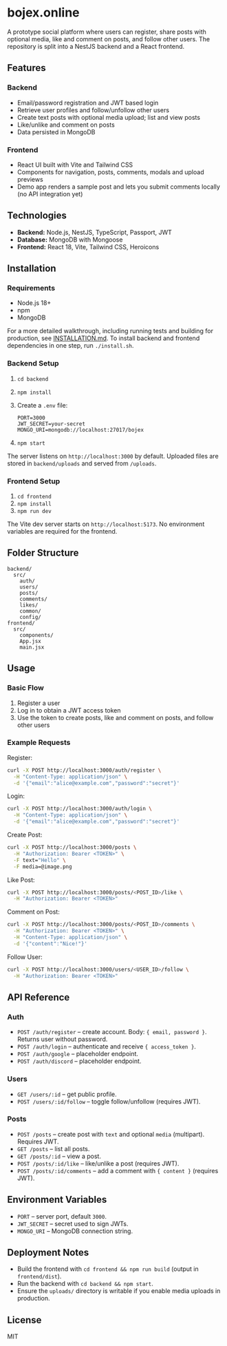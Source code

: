 # bojex.online

A prototype social platform where users can register, share posts with optional media, like and comment on posts, and follow other users. The repository is split into a NestJS backend and a React frontend.

## Features

### Backend
- Email/password registration and JWT based login
- Retrieve user profiles and follow/unfollow other users
- Create text posts with optional media upload; list and view posts
- Like/unlike and comment on posts
- Data persisted in MongoDB

### Frontend
- React UI built with Vite and Tailwind CSS
- Components for navigation, posts, comments, modals and upload previews
- Demo app renders a sample post and lets you submit comments locally (no API integration yet)

## Technologies
- **Backend:** Node.js, NestJS, TypeScript, Passport, JWT
- **Database:** MongoDB with Mongoose
- **Frontend:** React 18, Vite, Tailwind CSS, Heroicons

## Installation

### Requirements
- Node.js 18+
- npm
- MongoDB

For a more detailed walkthrough, including running tests and building for production, see [INSTALLATION.md](./INSTALLATION.md).
To install backend and frontend dependencies in one step, run `./install.sh`.


### Backend Setup
1. `cd backend`
2. `npm install`
3. Create a `.env` file:

   ```env
   PORT=3000
   JWT_SECRET=your-secret
   MONGO_URI=mongodb://localhost:27017/bojex
   ```
4. `npm start`

The server listens on `http://localhost:3000` by default. Uploaded files are stored in `backend/uploads` and served from `/uploads`.

### Frontend Setup
1. `cd frontend`
2. `npm install`
3. `npm run dev`

The Vite dev server starts on `http://localhost:5173`. No environment variables are required for the frontend.

## Folder Structure
```
backend/
  src/
    auth/
    users/
    posts/
    comments/
    likes/
    common/
    config/
frontend/
  src/
    components/
    App.jsx
    main.jsx
```

## Usage

### Basic Flow
1. Register a user
2. Log in to obtain a JWT access token
3. Use the token to create posts, like and comment on posts, and follow other users

### Example Requests

Register:
```bash
curl -X POST http://localhost:3000/auth/register \
  -H "Content-Type: application/json" \
  -d '{"email":"alice@example.com","password":"secret"}'
```

Login:
```bash
curl -X POST http://localhost:3000/auth/login \
  -H "Content-Type: application/json" \
  -d '{"email":"alice@example.com","password":"secret"}'
```

Create Post:
```bash
curl -X POST http://localhost:3000/posts \
  -H "Authorization: Bearer <TOKEN>" \
  -F text="Hello" \
  -F media=@image.png
```

Like Post:
```bash
curl -X POST http://localhost:3000/posts/<POST_ID>/like \
  -H "Authorization: Bearer <TOKEN>"
```

Comment on Post:
```bash
curl -X POST http://localhost:3000/posts/<POST_ID>/comments \
  -H "Authorization: Bearer <TOKEN>" \
  -H "Content-Type: application/json" \
  -d '{"content":"Nice!"}'
```

Follow User:
```bash
curl -X POST http://localhost:3000/users/<USER_ID>/follow \
  -H "Authorization: Bearer <TOKEN>"
```

## API Reference

### Auth
- `POST /auth/register` – create account. Body: `{ email, password }`. Returns user without password.
- `POST /auth/login` – authenticate and receive `{ access_token }`.
- `POST /auth/google` – placeholder endpoint.
- `POST /auth/discord` – placeholder endpoint.

### Users
- `GET /users/:id` – get public profile.
- `POST /users/:id/follow` – toggle follow/unfollow (requires JWT).

### Posts
- `POST /posts` – create post with `text` and optional `media` (multipart). Requires JWT.
- `GET /posts` – list all posts.
- `GET /posts/:id` – view a post.
- `POST /posts/:id/like` – like/unlike a post (requires JWT).
- `POST /posts/:id/comments` – add a comment with `{ content }` (requires JWT).

## Environment Variables
- `PORT` – server port, default `3000`.
- `JWT_SECRET` – secret used to sign JWTs.
- `MONGO_URI` – MongoDB connection string.

## Deployment Notes
- Build the frontend with `cd frontend && npm run build` (output in `frontend/dist`).
- Run the backend with `cd backend && npm start`.
- Ensure the `uploads/` directory is writable if you enable media uploads in production.

## License

MIT


